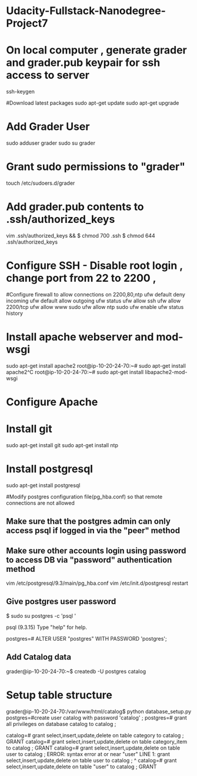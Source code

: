 # Udacity-Fullstack-Nanodegree-Project7


# On local computer , generate grader and grader.pub keypair for ssh access to server
ssh-keygen

#Download latest packages
sudo apt-get update
sudo apt-get upgrade

# Add Grader User
sudo adduser grader
sudo su grader
# Grant sudo permissions to "grader"
touch /etc/sudoers.d/grader

# Add grader.pub contents to .ssh/authorized_keys
vim .ssh/authorized_keys && <add public key contents>
$ chmod 700 .ssh
$ chmod 644 .ssh/authorized_keys

# Configure SSH - Disable root login , change port from 22 to 2200 , 
#Configure firewall to allow connections on 2200,80,ntp
ufw default deny incoming
ufw default allow outgoing
ufw status
ufw allow ssh
ufw allow 2200/tcp
ufw allow www
sudo ufw allow ntp
sudo ufw enable
ufw status
history

# Install apache webserver and mod-wsgi
sudo apt-get install apache2
root@ip-10-20-24-70:~# sudo apt-get install apache2^C
root@ip-10-20-24-70:~# sudo apt-get install libapache2-mod-wsgi

# Configure Apache
# Install git 
sudo apt-get install git
sudo apt-get install ntp
# Install postgresql
sudo apt-get install postgresql

#Modify postgres configuration file(pg_hba.conf) so that remote connections are not allowed
## Make sure that the postgres admin can only access psql if logged in via the "peer" method 
## Make sure other accounts login using password to access DB via "password" authentication method

vim /etc/postgresql/9.3/main/pg_hba.conf 
vim /etc/init.d/postgresql restart

## Give postgres user password
$ sudo su postgres -c 'psql ' 

psql (9.3.15)
Type "help" for help.

postgres=# ALTER USER "postgres" WITH PASSWORD 'postgres';

## Add Catalog data
  grader@ip-10-20-24-70:~$  createdb -U postgres catalog
  

# Setup table structure 

grader@ip-10-20-24-70:/var/www/html/catalog$ python database_setup.py
postgres=#create user catalog with password 'catalog' ;
postgres=# grant all  privileges on database catalog to catalog ;

catalog=# grant select,insert,update,delete on table category to catalog ; 
GRANT
catalog=# grant select,insert,update,delete on table category_item to catalog ; 
GRANT
catalog=# grant select,insert,update,delete on table user to catalog ; 
ERROR:  syntax error at or near "user"
LINE 1: grant select,insert,update,delete on table user to catalog ;
                                                   ^
catalog=# grant select,insert,update,delete on table "user" to catalog ; 
GRANT




